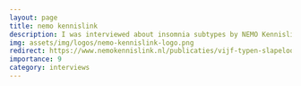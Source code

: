 ```yaml
---
layout: page
title: nemo kennislink
description: I was interviewed about insomnia subtypes by NEMO Kennislink. (Dutch) (January, 2019)
img: assets/img/logos/nemo-kennislink-logo.png 
redirect: https://www.nemokennislink.nl/publicaties/vijf-typen-slapeloosheid-verborgen-in-karaktereigenschappen/
importance: 9
category: interviews
---
```

